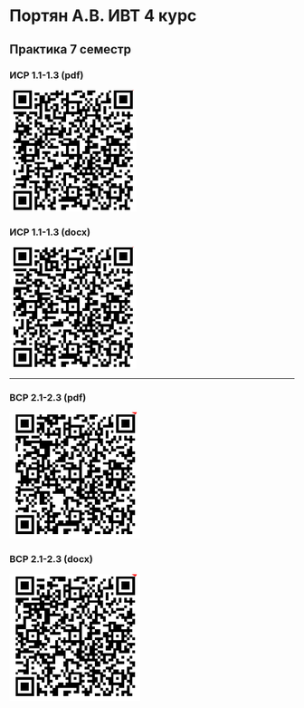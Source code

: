 # Портян А.В. ИВТ 4 курс    
## Практика 7 семестр

### ИСР 1.1-1.3 (pdf)<br>
![1docx](https://github.com/portyanq/pract7/blob/main/QR/%D0%92%D0%A1%D0%A0_1.1-1.3_pdf.png?raw=true)


### ИСР 1.1-1.3 (docx)<br>
![1pdf](https://github.com/portyanq/pract7/blob/main/QR/%D0%92%D0%A1%D0%A0_1.1-1.3_docx.png?raw=true)


---
### ВСР 2.1-2.3 (pdf)<br>
![2pdf](https://github.com/portyanq/pract7/blob/main/QR/%D0%92%D0%A1%D0%A0_2.1-2.3_pdf.png?raw=true)


### ВСР 2.1-2.3 (docx)<br>
![1docx](https://github.com/portyanq/pract7/blob/main/QR/%D0%92%D0%A1%D0%A0_2.1-2.3_docx.png?raw=true)



